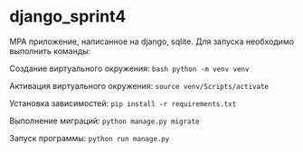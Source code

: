 # django_sprint4
MPA приложение, написанное на django, sqlite.
Для запуска необходимо выполнить команды:

Создание виртуального окружения: ```bash python -m venv venv```

Активация виртуального окружения: ```source venv/Scripts/activate```

Установка зависимостей: ```pip install -r requirements.txt```

Выполнение миграций: ```python manage.py migrate```

Запуск программы: ```python run manage.py```
